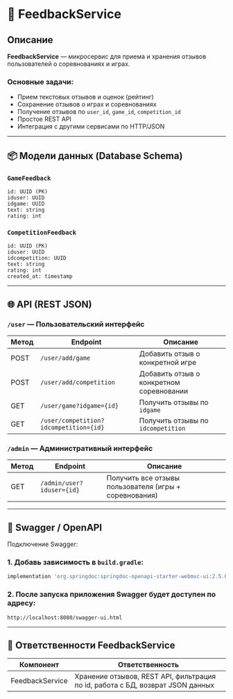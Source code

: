 # 📝 FeedbackService

## Описание

**FeedbackService** — микросервис для приема и хранения отзывов пользователей о соревнованиях и играх.

### Основные задачи:

- Прием текстовых отзывов и оценок (рейтинг)
- Сохранение отзывов о играх и соревнованиях
- Получение отзывов по `user_id`, `game_id`, `competition_id`
- Простое REST API
- Интеграция с другими сервисами по HTTP/JSON

---

## 📦 Модели данных (Database Schema)

### `GameFeedback`

```text
id: UUID (PK)
iduser: UUID
idgame: UUID
text: string
rating: int

```

### `CompetitionFeedback`

```text
id: UUID (PK)
iduser: UUID
idcompetition: UUID
text: string
rating: int
created_at: timestamp
```

---

## 🌐 API (REST JSON)

### `/user` — Пользовательский интерфейс

| Метод | Endpoint                   | Описание                                |
|-------|----------------------------|-----------------------------------------|
| POST  | `/user/add/game`           | Добавить отзыв о конкретной игре        |
| POST  | `/user/add/competition`    | Добавить отзыв о конкретном соревновании|
| GET   | `/user/game?idgame={id}`   | Получить отзывы по `idgame`             |
| GET   | `/user/competition?idcompetition={id}` | Получить отзывы по `idcompetition` |

### `/admin` — Административный интерфейс

| Метод | Endpoint                       | Описание                                      |
|-------|--------------------------------|-----------------------------------------------|
| GET   | `/admin/user?iduser={id}`      | Получить все отзывы пользователя (игры + соревнования) |

---

## 🧪 Swagger / OpenAPI

Подключение Swagger:

### 1. Добавь зависимость в `build.gradle`:

```groovy
implementation 'org.springdoc:springdoc-openapi-starter-webmvc-ui:2.5.0'
```

### 2. После запуска приложения Swagger будет доступен по адресу:

```
http://localhost:8080/swagger-ui.html
```

---

## 📌 Ответственности FeedbackService

| Компонент       | Ответственность                                                                 |
|------------------|----------------------------------------------------------------------------------|
| FeedbackService  | Хранение отзывов, REST API, фильтрация по id, работа с БД, возврат JSON данных |




